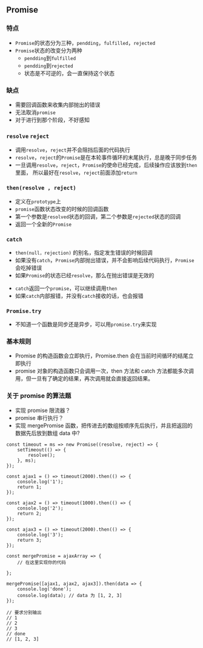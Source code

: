 ## Promise

### 特点

- `Promise`的状态分为三种，`pendding`，`fulfilled`，`rejected`
- `Promise`状态的改变分为两种
  - `pendding`到`fulfilled`
  - `pendding`到`rejected`
  - 状态是不可逆的，会一直保持这个状态

### 缺点

- 需要回调函数来收集内部抛出的错误
- 无法取消`promise`
- 对于进行到那个阶段，不好感知

### `resolve` `reject`

- 调用`resolve`，`reject`并不会阻挡后面的代码执行
- `resolve`，`reject`的`Promise`是在本轮事件循环的末尾执行，总是晚于同步任务
- 一旦调用`resolve`，`reject`，`Promise`的使命已经完成，后续操作应该放到`then`里面， 所以最好在`resolve`，`reject`前面添加`return`

### `then(resolve , reject)`

- 定义在`prototype`上
- `promise`函数状态改变的时候的回调函数
- 第一个参数是`resolved`状态的回调，第二个参数是`rejected`状态的回调
- 返回一个全新的`Promise`

### `catch`

- `then(null，rejection)` 的别名，指定发生错误的时候回调
- 如果没有`catch`，`Promise`内部抛出错误，并不会影响后续代码执行，`Promise`会吃掉错误
- 如果`Promise`的状态已经`resolve`，那么在抛出错误是无效的

* `catch`返回一个`promise`，可以继续调用`then`
* 如果`catch`内部报错，并没有`catch`接收的话，也会报错

### `Promise.try`

- 不知道一个函数是同步还是异步，可以用`promise.try`来实现

### 基本规则

- Promise 的构造函数会立即执行，Promise.then 会在当前时间循环的结尾立即执行
- promise 对象的构造函数只会调用一次，then 方法和 catch 方法都能多次调用，但一旦有了确定的结果，再次调用就会直接返回结果。

### 关于 promise 的算法题

- 实现 promise 限流器？
- promise 串行执行？
- 实现 mergePromise 函数，把传进去的数组按顺序先后执行，并且把返回的数据先后放到数组 data 中?

```
const timeout = ms => new Promise((resolve, reject) => {
    setTimeout(() => {
        resolve();
    }, ms);
});

const ajax1 = () => timeout(2000).then(() => {
    console.log('1');
    return 1;
});

const ajax2 = () => timeout(1000).then(() => {
    console.log('2');
    return 2;
});

const ajax3 = () => timeout(2000).then(() => {
    console.log('3');
    return 3;
});

const mergePromise = ajaxArray => {
    // 在这里实现你的代码

};

mergePromise([ajax1, ajax2, ajax3]).then(data => {
    console.log('done');
    console.log(data); // data 为 [1, 2, 3]
});

// 要求分别输出
// 1
// 2
// 3
// done
// [1, 2, 3]

```
